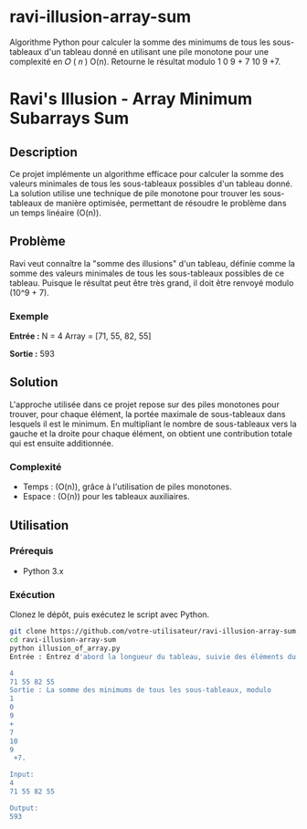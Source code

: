 # ravi-illusion-array-sum
Algorithme Python pour calculer la somme des minimums de tous les sous-tableaux d'un tableau donné en utilisant une pile monotone pour une complexité en  𝑂 ( 𝑛 ) O(n). Retourne le résultat modulo  1 0 9 + 7 10  9  +7.

# Ravi's Illusion - Array Minimum Subarrays Sum

## Description
Ce projet implémente un algorithme efficace pour calculer la somme des valeurs minimales de tous les sous-tableaux possibles d'un tableau donné. La solution utilise une technique de pile monotone pour trouver les sous-tableaux de manière optimisée, permettant de résoudre le problème dans un temps linéaire \(O(n)\).

## Problème
Ravi veut connaître la "somme des illusions" d'un tableau, définie comme la somme des valeurs minimales de tous les sous-tableaux possibles de ce tableau. Puisque le résultat peut être très grand, il doit être renvoyé modulo \(10^9 + 7\).

### Exemple
**Entrée :**
N = 4 Array = [71, 55, 82, 55]


**Sortie :**
593


## Solution
L'approche utilisée dans ce projet repose sur des piles monotones pour trouver, pour chaque élément, la portée maximale de sous-tableaux dans lesquels il est le minimum. En multipliant le nombre de sous-tableaux vers la gauche et la droite pour chaque élément, on obtient une contribution totale qui est ensuite additionnée.

### Complexité
- Temps : \(O(n)\), grâce à l'utilisation de piles monotones.
- Espace : \(O(n)\) pour les tableaux auxiliaires.

## Utilisation
### Prérequis
- Python 3.x

### Exécution
Clonez le dépôt, puis exécutez le script avec Python.

```bash
git clone https://github.com/votre-utilisateur/ravi-illusion-array-sum.git
cd ravi-illusion-array-sum
python illusion_of_array.py
Entrée : Entrez d'abord la longueur du tableau, suivie des éléments du tableau sur une seule ligne, par exemple :

4
71 55 82 55
Sortie : La somme des minimums de tous les sous-tableaux, modulo 
1
0
9
+
7
10 
9
 +7.

Input:
4
71 55 82 55

Output:
593